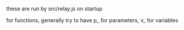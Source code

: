 these are run by src/relay.js on startup

for functions, generally try to have p_ for parameters, v_ for variables

